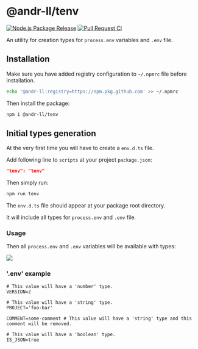 # @andr-ll/tenv

[![Node.js Package Release](https://github.com/andr-ll/tenv/actions/workflows/release.yml/badge.svg)](https://github.com/andr-ll/tenv/actions/workflows/release.yml)
[![Pull Request CI](https://github.com/andr-ll/tenv/actions/workflows/continuous_integration.yml/badge.svg)](https://github.com/andr-ll/tenv/actions/workflows/continuous_integration.yml)

An utility for creation types for `process.env` variables and `.env` file.

## Installation

Make sure you have added registry configuration to `~/.npmrc` file before installation.

```bash
echo '@andr-ll:registry=https://npm.pkg.github.com' >> ~/.npmrc
```

Then install the package:

```bash
npm i @andr-ll/tenv
```

## Initial types generation

At the very first time you will have to create a `env.d.ts` file.

Add following line to `scripts` at your project `package.json`:

```json
"tenv": "tenv"
```

Then simply run:

```bash
npm run tenv
```

The `env.d.ts` file should appear at your package root directory.

It will include all types for `process.env` and `.env` file.

### Usage

Then all `process.env` and `.env` variables will be available with types:

<img src="https://github.com/andr-ll/tenv/blob/master/assets/tenv.png?raw=true"/>

### '.env' example

```env
# This value will have a 'number' type.
VERSION=2

# This value will have a 'string' type.
PROJECT='foo-bar'

COMMENT=some-comment # This value will have a 'string' type and this comment will be removed.

# This value will have a 'boolean' type.
IS_JSON=true
```
